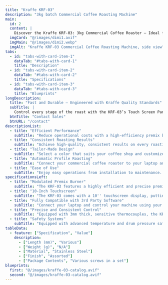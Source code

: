 ```yaml
---
title: "Kraffe KRF-03"
description: "3kg batch Commercial Coffee Roasting Machine" 
main:
  id: 2
  content: |
    Discover the Kraffe KRF-03: 3kg Commercial Coffee Roaster – Ideal for Small Cafes and Specialty Roasters
  imgCard: "@/images/dimi1.avif"
  imgMain: "@/images/dimi2.webp"
  imgAlt: "Kraffe KRF-03 Commercial Coffee Roasting Machine, side view"
tabs:
  - id: "tabs-with-card-item-1"
    dataTab: "#tabs-with-card-1"
    title: "Description"
  - id: "tabs-with-card-item-2"
    dataTab: "#tabs-with-card-2"
    title: "Specifications"
  - id: "tabs-with-card-item-3"
    dataTab: "#tabs-with-card-3"
    title: "Blueprints"
longDescription:
  title: "Fast and Durable – Engineered with Kraffe Quality Standards"
  subTitle: |
    Control every stage of the roast with the KRF-03’s Touch Screen Panel and enjoy automatic profile roasting through third-party software. Customize color, details, and features to create the perfect commercial coffee roaster for your business.
  btnTitle: "Contact Sales"
  btnURL: "/contact"
descriptionList:
  - title: "Efficient Performance"
    subTitle: "Reduce operational costs with a high-efficiency premix burner and superior heat insulation, ensuring minimal heat loss and maximum energy savings. Enjoy top-tier performance without compromising on efficiency."
  - title: "Consistent Roasting Results"
    subTitle: "Achieve high-quality, consistent results on every roasting session with a well-insulated body that minimizes environmental influence and precise variable controls for perfect consistency in every batch."
  - title: "Tailor-Made Design"
    subTitle: "Select a color that suits your coffee shop and customize your roaster to fit your space perfectly. Add your coffee shop logo to the machine and be involved in the design process, making it uniquely yours."
  - title: "Automatic Profile Roasting"
    subTitle: "Connect your commercial coffee roaster to your laptop and experiment with precise variable controls. Create and customize roasting profiles using the third-party software you're already familiar with. Consistently deliver high-quality coffee with rich aroma and flavor to your customers, ensuring every batch meets your standards."
  - title: "Ease of Use"
    subTitle: "Enjoy easy operations from installation to maintenance. KRAFFE Coffee Roasters are designed for a smooth setup and simple upkeep, allowing you to focus on perfecting your roasts."
specificationsLeft:
  - title: "Modulated Premix Burner"
    subTitle: "The KRF-03 features a highly efficient and precise premix burner, enabling you to master heat transfer while reducing gas consumption for cost-effective roasting."
  - title: "10-Inch Touchscreen"
    subTitle: "The KRF-03 comes with a 10'' touchscreen display, putting full control at your fingertips. Monitor real-time temperature, label critical roasting values for future batches, and track development time and ROR (Rate of Rise) with ease."
  - title: "Fully Compatible with 3rd Party Software"
    subTitle: "Connect your laptop and control your machine using your preferred roasting software. Create, save, and repeat profiles for consistent results every time."
  - title: "Precise and Consistent Control"
    subTitle: "Equipped with 3mm thick, sensitive thermocouples, the KRF-03 provides real-time temperature data throughout the roasting process. Master your roasting with precise variable controls and a well-insulated body that minimizes environmental effects, ensuring consistent results."
  - title: "Safety Systems"
    subTitle: "Equipped with advanced temperature and drum pressure safety systems, the KRF-03 ensures a safe roasting experience, giving you peace of mind throughout the process."
tableData:
  - feature: ["Specification", "Value"]
    description:
      - ["Length (mm)", "Various"]
      - ["Weight (g)", "N/A"]
      - ["Material", "Stainless Steel"]
      - ["Finish", "Assorted"]
      - ["Package Contents", "Various screws in a set"]
blueprints:
  first: "@/images/kraffe-03-catalog.avif"
  second: "@/images/kraffe-03-catalog.avif"  
---
```

